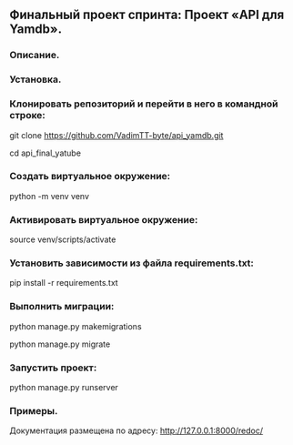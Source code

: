 ## Финальный проект спринта: Проект «API для Yamdb».

### Описание.

### Установка.

### Клонировать репозиторий и перейти в него в командной строке:

git clone https://github.com/VadimTT-byte/api_yamdb.git

cd api_final_yatube

### Cоздать виртуальное окружение:

python -m venv venv

### Активировать виртуальное окружение:

source venv/scripts/activate

### Установить зависимости из файла requirements.txt:

pip install -r requirements.txt

### Выполнить миграции:

python manage.py makemigrations

python manage.py migrate

### Запустить проект:

python manage.py runserver

### Примеры.

Документация размещена по адресу:
http://127.0.0.1:8000/redoc/